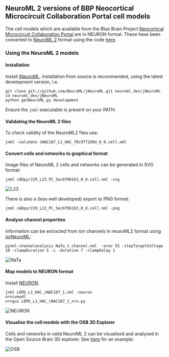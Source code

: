 ## NeuroML 2 versions of BBP Neocortical Microcircuit Collaboration Portal cell models

The cell models which are available from the Blue Brain Project [Neocortical Microcircuit 
Collaboration Portal](https://bbp.epfl.ch/nmc-portal/microcircuit) are in NEURON format. These 
have been converted to [NeuroML 2](https://www.neuroml.org/neuromlv2) format using the code 
[here](https://github.com/OpenSourceBrain/BlueBrainProjectShowcase/tree/master/NMC/parser).

### Using the NeuroML 2 models

#### Installation

Install [jNeuroML](https://github.com/NeuroML/jNeuroML). Installation from source is 
recommended, using the latest development version, i.e.

    git clone git://github.com/NeuroML/jNeuroML.git neuroml_dev/jNeuroML
    cd neuroml_dev/jNeuroML
    python getNeuroML.py development

Ensure the `jnml` executable is present on your PATH. 

#### Validating the NeuroML 2 files

To check validity of the NeuroML2 files use:

    jnml -validate cNAC187_L1_HAC_f8c9772d9d_0_0.cell.nml

#### Convert cells and networks to graphical format

Image files of NeuroML 2 cells and networks can be generated in SVG format:

    jnml cADpyr229_L23_PC_5ecbf9b163_0_0.cell.nml -svg
    
![L23](https://raw.githubusercontent.com/OpenSourceBrain/BlueBrainProjectShowcase/master/NMC/NeuroML2/images/L23.png)

There is also a (less well developed) export to PNG format:

    jnml cADpyr229_L23_PC_5ecbf9b163_0_0.cell.nml -png


#### Analyse channel properties

Information can be extracted from ion channels in neuroML2 format using [pyNeuroML](https://github.com/NeuroML/pyNeuroML):

    pynml-channelanalysis NaTa_t.channel.nml  -erev 55 -stepTargetVoltage 10 -clampDuration 5 -i -duration 7 -clampDelay 1

![NaTa](https://raw.githubusercontent.com/OpenSourceBrain/BlueBrainProjectShowcase/master/NMC/NeuroML2/images/NaTa.png)


#### Map models to NEURON format

Install [NEURON](http://www.neuron.yale.edu/neuron/download). 

    jnml LEMS_L1_HAC_cNAC187_1.xml -neuron
    nrnivmodl
    nrngui LEMS_L1_HAC_cNAC187_1_nrn.py

![NEURON](https://raw.githubusercontent.com/OpenSourceBrain/BlueBrainProjectShowcase/master/NMC/NeuroML2/images/NEURON.png)


#### Visualise the cell models with the OSB 3D Explorer

Cells and networks in valid NeuroML 2 can be visualised and analysed in the Open Source Brain 3D explorer. See 
[here](http://opensourcebrain.org/projects/blue-brain-project-showcase/repository/revisions/master/show/NMC/NeuroML2?explorer=https%3A%2F%2Fraw.githubusercontent.com%2FOpenSourceBrain%2FBlueBrainProjectShowcase%2Fmaster%2FNMC%2FNeuroML2%2FcADpyr232_L5_TTPC1_0fb1ca4724_0_0.cell.nml) for an example:


![OSB](https://raw.githubusercontent.com/OpenSourceBrain/BlueBrainProjectShowcase/master/NMC/NeuroML2/images/OSB.jpg)
